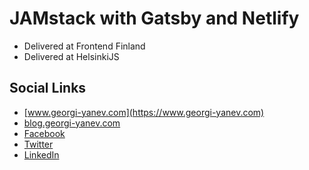 # JAMstack with Gatsby and Netlify

- Delivered at Frontend Finland
- Delivered at HelsinkiJS

## Social Links

- [www.georgi-yanev.com](https://www.georgi-yanev.com)
- [blog.georgi-yanev.com](https://blog.georgi-yanev.com)
- [Facebook](https://www.facebook.com/jumpalottahigh/)
- [Twitter](https://www.twitter.com/jumpalottahigh/)
- [LinkedIn](https://www.linkedin.com/in/yanevgeorgi/)
